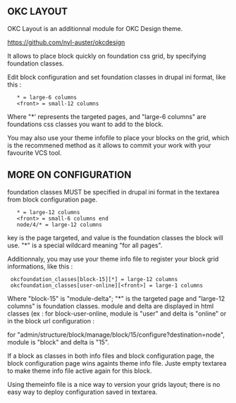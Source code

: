 OKC LAYOUT
---------------

OKC Layout is an additionnal module for OKC Design theme.

https://github.com/nyl-auster/okcdesign

It allows to place block quickly on foundation css grid, by specifying foundation classes.

Edit block configuration and set foundation classes in drupal ini format, like this :

```
   * = large-6 columns
   <front> = small-12 columns
```

Where "*' represents the targeted pages, and "large-6 columns" are foundations css classes you want
to add to the block.

You may also use your theme infofile to place your blocks on the grid, which is the recommened
method as it allows to commit your work with your favourite VCS tool.

MORE ON CONFIGURATION
---------------------

 foundation classes MUST be specified in drupal ini format in
 the textarea from block configuration page.
```
   * = large-12 columns
   <front> = small-6 columns end
   node/4/* = large-12 columns
```

 key is the page targeted, and value is the foundation classes the block will use.
 "*" is a special wildcard meaning "for all pages".

 Additionnaly, you may use your theme info file to register your
 block grid informations, like this :

```
 okcfoundation_classes[block-15][*] = large-12 columns
 okcfoundation_classes[user-online][<front>] = large-1 columns
```

 Where "block-15" is "module-delta"; "*" is the targeted page and "large-12 columns" is foundation classes.
 module and delta are displayed in html classes (ex : for block-user-online, module is "user" and delta is "online"
 or in the block url configuration :

 for "admin/structure/block/manage/block/15/configure?destination=node", module is "block" and delta is "15".

 If a block as classes in both info files and block configuration page, the block configuration
 page wins againts theme info file.
 Juste empty textarea to make theme info file active again for this block.

 Using themeinfo file is a nice way to version your grids layout; there is no easy
 way to deploy configuration saved in textarea.
